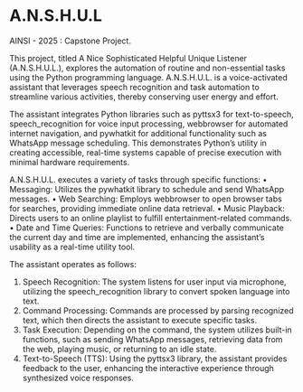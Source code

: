 # A.N.S.H.U.L
AINSI - 2025 : Capstone Project.

This project, titled A Nice Sophisticated Helpful Unique Listener (A.N.S.H.U.L.), explores
the automation of routine and non-essential tasks using the Python programming language.
A.N.S.H.U.L. is a voice-activated assistant that leverages speech recognition and task
automation to streamline various activities, thereby conserving user energy and effort.

The assistant integrates Python libraries such as pyttsx3 for text-to-speech, speech_recognition
for voice input processing, webbrowser for automated internet navigation, and pywhatkit for
additional functionality such as WhatsApp message scheduling. This demonstrates Python’s
utility in creating accessible, real-time systems capable of precise execution with minimal
hardware requirements.

A.N.S.H.U.L. executes a variety of tasks through specific functions:
• Messaging: Utilizes the pywhatkit library to schedule and send WhatsApp messages.
• Web Searching: Employs webbrowser to open browser tabs for searches, providing
immediate online data retrieval.
• Music Playback: Directs users to an online playlist to fulfill entertainment-related
commands.
• Date and Time Queries: Functions to retrieve and verbally communicate the current day
and time are implemented, enhancing the assistant’s usability as a real-time utility tool.

The assistant operates as follows:
1. Speech Recognition: The system listens for user input via microphone, utilizing the
speech_recognition library to convert spoken language into text.
2. Command Processing: Commands are processed by parsing recognized text, which then
directs the assistant to execute specific tasks.
3. Task Execution: Depending on the command, the system utilizes built-in functions, such
as sending WhatsApp messages, retrieving data from the web, playing music, or
returning to an idle state.
4. Text-to-Speech (TTS): Using the pyttsx3 library, the assistant provides feedback to the
user, enhancing the interactive experience through synthesized voice responses.
